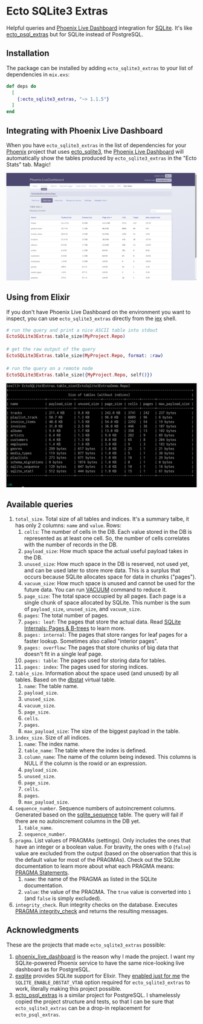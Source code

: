 # Ecto SQLite3 Extras

Helpful queries and [Phoenix Live Dashboard](https://github.com/phoenixframework/phoenix_live_dashboard) integration for [SQLite](https://sqlite.org/index.html). It's like [ecto_psql_extras](https://github.com/pawurb/ecto_psql_extras) but for SQLite instead of PostgreSQL.

## Installation

The package can be installed by adding `ecto_sqlite3_extras` to your list of dependencies in `mix.exs`:

```elixir
def deps do
  [
    {:ecto_sqlite3_extras, "~> 1.1.5"}
  ]
end
```

## Integrating with Phoenix Live Dashboard

When you have `ecto_sqlite3_extras` in the list of dependencies for your [Phoenix](https://www.phoenixframework.org/) project that uses [ecto_sqlite3](https://github.com/elixir-sqlite/ecto_sqlite3), the [Phoenix Live Dashboard](https://github.com/phoenixframework/phoenix_live_dashboard) will automatically show the tables produced by `ecto_sqlite3_extras` in the "Ecto Stats" tab. Magic!

![Example of live dashboard with ecto_sqlite3_extras](./assets/live-dashboard.png)

## Using from Elixir

If you don't have Phoenix Live Dashboard on the environment you want to inspect, you can use `ecto_sqlite3_extras` directly from the [iex](https://hexdocs.pm/iex/1.14/IEx.html) shell.

```elixir
# run the query and print a nice ASCII table into stdout
EctoSQLite3Extras.table_size(MyProject.Repo)

# get the raw output of the query
EctoSQLite3Extras.table_size(MyProject.Repo, format: :raw)

# run the query on a remote node
EctoSQLite3Extras.table_size({MyProject.Repo, self()})
```

![Example of ecto_sqlite3_extras usage with iex](./assets/iex.png)

## Available queries

1. `total_size`. Total size of all tables and indices. It's a summary talbe, it has only 2 columns: `name` and `value`. Rows:
    1. `cells`: The number of cells in the DB. Each value stored in the DB is represented as at least one cell. So, the number of cells correlates with the number of records in the DB.
    1. `payload_size`: How much space the actual useful payload takes in the DB.
    1. `unused_size`: How much space in the DB is reserved, not used yet, and can be used later to store more data. This is a surplus that occurs because SQLite allocates space for data in chunks ("pages").
    1. `vacuum_size`: How much space is unused and cannot be used for the future data. You can run [VACUUM](https://www.sqlite.org/lang_vacuum.html) command to reduce it.
    1. `page_size`: The total space occupied by all pages. Each page is a single chunk of space allocated by SQLite. This number is the sum of `payload_size`, `unused_size`, and `vacuum_size`.
    1. `pages`: The total number of pages.
    1. `pages: leaf`: The pages that store the actual data. Read [SQLite Internals: Pages & B-trees](https://fly.io/blog/sqlite-internals-btree/) to learn more.
    1. `pages: internal`: The pages that store ranges for leaf pages for a faster lookup. Sometimes also called "interior pages".
    1. `pages: overflow`: The pages that store chunks of big data that doesn't fit in a single leaf page.
    1. `pages: table`: The pages used for storing data for tables.
    1. `pages: index`: The pages used for storing indices.
1. `table_size`. Information about the space used (and unused) by all tables. Based on the [dbstat](https://www.sqlite.org/dbstat.html) virtual table.
    1. `name`: The table name.
    1. `payload_size`.
    1. `unused_size`.
    1. `vacuum_size`.
    1. `page_size`.
    1. `cells`.
    1. `pages`.
    1. `max_payload_size`: The size of the biggest payload in the table.
1. `index_size`. Size of all indices.
    1. `name`: The index name.
    1. `table_name`: The table where the index is defined.
    1. `column_name`: The name of the column being indexed. This columns is NULL if the column is the rowid or an expression.
    1. `payload_size`.
    1. `unused_size`.
    1. `page_size`.
    1. `cells`.
    1. `pages`.
    1. `max_payload_size`.
1. `sequence_number`. Sequence numbers of autoincrement columns. Generated based on the [sqlite_sequence](https://renenyffenegger.ch/notes/development/databases/SQLite/internals/schema-objects/sqlite_sequence) table. The query will fail if there are no autoincrement columns in the DB yet.
    1. `table_name`.
    1. `sequence_number`.
1. `pragma`. List values of PRAGMAs (settings). Only includes the ones that have an integer or a boolean value. For bravity, the ones with `0` (`false`) value are excluded from the output (based on the observation that this is the default value for most of the PRAGMAs). Check out the SQLite documentation to learn more about what each PRAGMA means: [PRAGMA Statements](https://www.sqlite.org/pragma.html).
    1. `name`: the name of the PRAGMA as listed in the SQLite documentation.
    1. `value`: the value of the PRAGMA. The `true` value is converted into `1` (and `false` is simply excluded).
1. `integrity_check`. Run integrity checks on the database. Executes [PRAGMA integrity_check](https://www.sqlite.org/pragma.html#pragma_integrity_check) and returns the resulting messages.

## Acknowledgments

These are the projects that made `ecto_sqlite3_extras` possible:

1. [phoenix_live_dashboard](https://github.com/phoenixframework/phoenix_live_dashboard) is the reason why I made the project. I want my SQLite-powered Phoenix service to have the same nice-looking live dashboard as for PostgreSQL.
1. [exqlite](https://github.com/elixir-sqlite/exqlite) provides SQLite support for Elixir. They [enabled just for me](https://github.com/elixir-sqlite/exqlite/issues/231) the `SQLITE_ENABLE_DBSTAT_VTAB` option required for `ecto_sqlite3_extras` to work, literally making this project possible.
1. [ecto_psql_extras](https://github.com/pawurb/ecto_psql_extras) is a similar project for PostgreSQL. I shamelessly copied the project structure and tests, so that I can be sure that `ecto_sqlite3_extras` can be a drop-in replacement for `ecto_psql_extras`.
